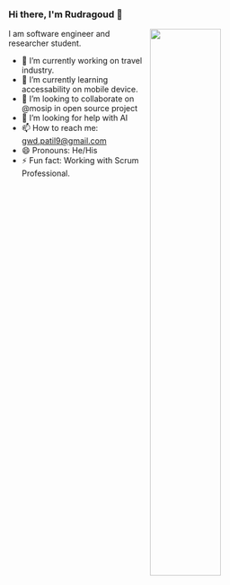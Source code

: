 ### Hi there, I'm Rudragoud 👋


<image src="https://scontent.fblr2-1.fna.fbcdn.net/v/t1.0-9/69646527_1985928898173829_8074464381049503744_o.jpg?_nc_cat=101&_nc_sid=8bfeb9&_nc_ohc=FZuLuHIrYWoAX9rRRRu&_nc_ht=scontent.fblr2-1.fna&oh=bfe4ae801b05aa1cf6d68aeef20789a3&oe=5F53E2F8" align="right" width="50%"/>


I am software engineer and researcher student.

- 🔭 I’m currently working on travel industry.
- 🌱 I’m currently learning accessability on mobile device.
- 👯 I’m looking to collaborate on @mosip in open source project
- 🤔 I’m looking for help with AI
- 📫 How to reach me: gwd.patil9@gmail.com
- 😄 Pronouns: He/His
- ⚡ Fun fact: Working with Scrum Professional.

